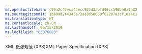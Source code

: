 ```yaml
---
ms.openlocfilehash: c99a2c45eca43ecc92bd3abfd00cc596be0a0a32
ms.sourcegitcommit: 1bb00d2f4343e73ae8d58668f02297a3cf10a4c1
ms.translationtype: HT
ms.contentlocale: zh-CN
ms.lasthandoff: 06/15/2019
ms.locfileid: "63876603"
---
```

<span data-ttu-id="236c6-101">XML 纸张规范 (XPS)</span><span class="sxs-lookup"><span data-stu-id="236c6-101">XML Paper Specification (XPS)</span></span>